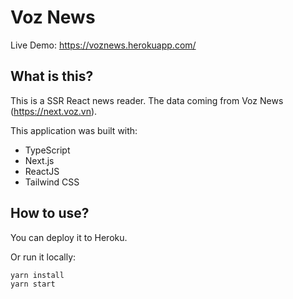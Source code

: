 # Voz News

Live Demo: https://voznews.herokuapp.com/

## What is this?
This is a SSR React news reader. The data coming from Voz News (https://next.voz.vn).

This application was built with:
- TypeScript
- Next.js
- ReactJS
- Tailwind CSS

## How to use?
You can deploy it to Heroku.

Or run it locally:

```
yarn install
yarn start
```
